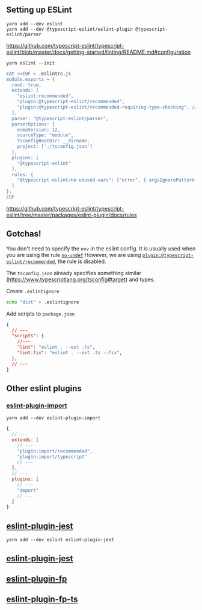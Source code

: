 ## Setting up ESLint

```
yarn add --dev eslint
yarn add --dev @typescript-eslint/eslint-plugin @typescript-eslint/parser
```

https://github.com/typescript-eslint/typescript-eslint/blob/master/docs/getting-started/linting/README.md#configuration

```
yarn eslint --init
```

```sh
cat <<EOF > .eslintrc.js
module.exports = {
  root: true,
  extends: [
    "eslint:recommended",
    "plugin:@typescript-eslint/recommended",
    "plugin:@typescript-eslint/recommended-requiring-type-checking", // if too slow, spilt this out.
  ],
  parser: "@typescript-eslint/parser",
  parserOptions: {
    ecmaVersion: 12,
    sourceType: "module",
    tsconfigRootDir: __dirname,
    project: ['./tsconfig.json']
  },
  plugins: [
    "@typescript-eslint"
  ],
  rules: {
    "@typescript-eslint/no-unused-vars": ["error", { argsIgnorePattern: "^_" }]
  }
};
EOF
```

https://github.com/typescript-eslint/typescript-eslint/tree/master/packages/eslint-plugin/docs/rules


## Gotchas!

You don't need to specify the `env` in the eslint config.
It is usually used when you are using the rule [`no-undef`](https://eslint.org/docs/rules/no-undef)
However, we are using [`plugin:@typescript-eslint/recommended`](https://github.com/typescript-eslint/typescript-eslint/blob/master/packages/eslint-plugin/src/configs/eslint-recommended.ts#L24),
the rule is disabled.

The `tsconfig.json` already specifies something similar (https://www.typescriptlang.org/tsconfig#target) and types.


Create `.eslintignore`

```sh
echo "dist" > .eslintignore
```

Add scripts to `package.json`

```json
{
  // ---
  "scripts": {
    //---
    "lint": "eslint . --ext .ts",
    "lint:fix": "eslint . --ext .ts --fix",
  },
  // ---
}
```

## Other eslint plugins

### [eslint-plugin-import](https://github.com/import-js/eslint-plugin-import)

`yarn add --dev eslint-plugin-import`

```js
{
  // ---
  extends: [
    // ---
    "plugin:import/recommended",
    "plugin:import/typescript"
    // ---
  ],
  // ---
  plugins: [
    // ---
    "import"
    // ---
  ]
}
```

## [eslint-plugin-jest](https://www.npmjs.com/package/eslint-plugin-jest)

```
yarn add --dev eslint eslint-plugin-jest
```

## [eslint-plugin-jest](https://www.npmjs.com/package/eslint-plugin-jest)

## [eslint-plugin-fp]()

## [eslint-plugin-fp-ts](https://www.npmjs.com/package/eslint-plugin-fp-ts)





